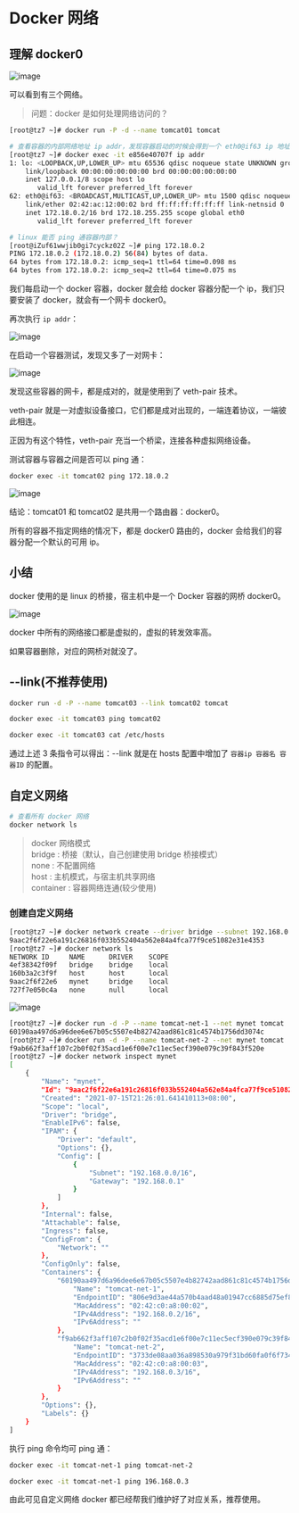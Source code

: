 # Docker 网络

## 理解 docker0

![image](https://github.com/TomatoZ7/notes-of-tz/blob/master/images/docker_network1.jpg)

可以看到有三个网络。

> 问题：docker 是如何处理网络访问的？

```bash
[root@tz7 ~]# docker run -P -d --name tomcat01 tomcat

# 查看容器的内部网络地址 ip addr，发现容器启动的时候会得到一个 eth0@if63 ip 地址，这是由 docker 分配的
[root@tz7 ~]# docker exec -it e856e40707f ip addr
1: lo: <LOOPBACK,UP,LOWER_UP> mtu 65536 qdisc noqueue state UNKNOWN group default qlen 1
    link/loopback 00:00:00:00:00:00 brd 00:00:00:00:00:00
    inet 127.0.0.1/8 scope host lo
       valid_lft forever preferred_lft forever
62: eth0@if63: <BROADCAST,MULTICAST,UP,LOWER_UP> mtu 1500 qdisc noqueue state UP group default 
    link/ether 02:42:ac:12:00:02 brd ff:ff:ff:ff:ff:ff link-netnsid 0
    inet 172.18.0.2/16 brd 172.18.255.255 scope global eth0
       valid_lft forever preferred_lft forever

# linux 能否 ping 通容器内部？
[root@iZuf61wwjib0gi7cyckz02Z ~]# ping 172.18.0.2
PING 172.18.0.2 (172.18.0.2) 56(84) bytes of data.
64 bytes from 172.18.0.2: icmp_seq=1 ttl=64 time=0.098 ms
64 bytes from 172.18.0.2: icmp_seq=2 ttl=64 time=0.075 ms
```

我们每启动一个 docker 容器，docker 就会给 docker 容器分配一个 ip，我们只要安装了 docker，就会有一个网卡 docker0。

再次执行 `ip addr`：

![image](https://github.com/TomatoZ7/notes-of-tz/blob/master/images/docker_network1.png)

在启动一个容器测试，发现又多了一对网卡：

![image](https://github.com/TomatoZ7/notes-of-tz/blob/master/images/docker_network2.png)

发现这些容器的网卡，都是成对的，就是使用到了 veth-pair 技术。

veth-pair 就是一对虚拟设备接口，它们都是成对出现的，一端连着协议，一端彼此相连。

正因为有这个特性，veth-pair 充当一个桥梁，连接各种虚拟网络设备。

测试容器与容器之间是否可以 ping 通：

```bash
docker exec -it tomcat02 ping 172.18.0.2
```

![image](https://github.com/TomatoZ7/notes-of-tz/blob/master/images/docker_network3.png)

结论：tomcat01 和 tomcat02 是共用一个路由器：docker0。

所有的容器不指定网络的情况下，都是 docker0 路由的，docker 会给我们的容器分配一个默认的可用 ip。

## 小结

docker 使用的是 linux 的桥接，宿主机中是一个 Docker 容器的网桥 docker0。

![image](https://github.com/TomatoZ7/notes-of-tz/blob/master/images/docker_network4.png)

docker 中所有的网络接口都是虚拟的，虚拟的转发效率高。

如果容器删除，对应的网桥对就没了。

## --link(不推荐使用)

```bash
docker run -d -P --name tomcat03 --link tomcat02 tomcat

docker exec -it tomcat03 ping tomcat02

docker exec -it tomcat03 cat /etc/hosts
```

通过上述 3 条指令可以得出：--link 就是在 hosts 配置中增加了 `容器ip 容器名 容器ID` 的配置。

## 自定义网络

```bash
# 查看所有 docker 网络
docker network ls
```

> docker 网络模式<br/>
> bridge : 桥接（默认，自己创建使用 bridge 桥接模式） <br/>
> none : 不配置网络<br/>
> host : 主机模式，与宿主机共享网络<br>
> container : 容器网络连通(较少使用)

### 创建自定义网络

```bash
[root@tz7 ~]# docker network create --driver bridge --subnet 192.168.0.0/16 --gateway 192.168.0.1 mynet
9aac2f6f22e6a191c26816f033b552404a562e84a4fca77f9ce51082e31e4353
[root@tz7 ~]# docker network ls
NETWORK ID     NAME      DRIVER    SCOPE
4ef38342f09f   bridge    bridge    local
160b3a2c3f9f   host      host      local
9aac2f6f22e6   mynet     bridge    local
727f7e050c4a   none      null      local
```

![image](https://github.com/TomatoZ7/notes-of-tz/blob/master/images/docker_network5.png)

```bash
[root@tz7 ~]# docker run -d -P --name tomcat-net-1 --net mynet tomcat
60190aa497d6a96dee6e67b05c5507e4b82742aad861c81c4574b1756dd3074c
[root@tz7 ~]# docker run -d -P --name tomcat-net-2 --net mynet tomcat
f9ab662f3aff107c2b0f02f35acd1e6f00e7c11ec5ecf390e079c39f843f520e
[root@tz7 ~]# docker network inspect mynet
[
    {
        "Name": "mynet",
        "Id": "9aac2f6f22e6a191c26816f033b552404a562e84a4fca77f9ce51082e31e4353",
        "Created": "2021-07-15T21:26:01.641410113+08:00",
        "Scope": "local",
        "Driver": "bridge",
        "EnableIPv6": false,
        "IPAM": {
            "Driver": "default",
            "Options": {},
            "Config": [
                {
                    "Subnet": "192.168.0.0/16",
                    "Gateway": "192.168.0.1"
                }
            ]
        },
        "Internal": false,
        "Attachable": false,
        "Ingress": false,
        "ConfigFrom": {
            "Network": ""
        },
        "ConfigOnly": false,
        "Containers": {
            "60190aa497d6a96dee6e67b05c5507e4b82742aad861c81c4574b1756dd3074c": {
                "Name": "tomcat-net-1",
                "EndpointID": "806e9d3ae44a570b4aad48a01947cc6885d75ef8b8402a9ed72b14d96a6a56a7",
                "MacAddress": "02:42:c0:a8:00:02",
                "IPv4Address": "192.168.0.2/16",
                "IPv6Address": ""
            },
            "f9ab662f3aff107c2b0f02f35acd1e6f00e7c11ec5ecf390e079c39f843f520e": {
                "Name": "tomcat-net-2",
                "EndpointID": "3733de08aa036a898530a979f31bd60fa0f6f734b7acf1a0bbb4880b2986b659",
                "MacAddress": "02:42:c0:a8:00:03",
                "IPv4Address": "192.168.0.3/16",
                "IPv6Address": ""
            }
        },
        "Options": {},
        "Labels": {}
    }
]
```

执行 ping 命令均可 ping 通：

```bash
docker exec -it tomcat-net-1 ping tomcat-net-2

docker exec -it tomcat-net-1 ping 196.168.0.3
```

由此可见自定义网络 docker 都已经帮我们维护好了对应关系，推荐使用。